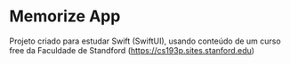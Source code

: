 # Memorize App

Projeto criado para estudar Swift (SwiftUI), usando conteúdo de um curso free da Faculdade de Standford (https://cs193p.sites.stanford.edu)
